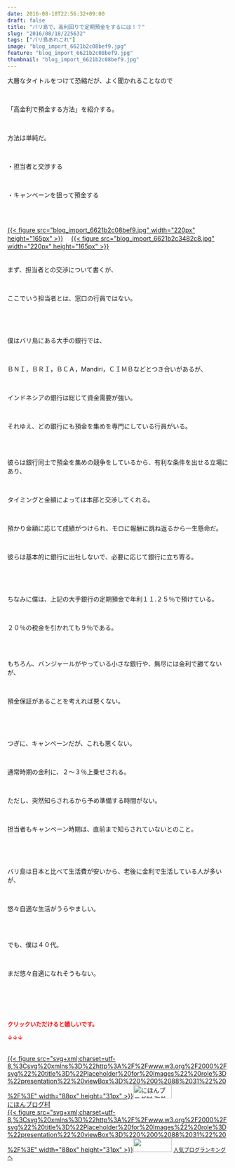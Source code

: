 ```yaml
---
date: 2016-08-18T22:56:32+09:00
draft: false
title: "バリ島で、高利回りで定期預金をするには！？"
slug: "2016/08/18/225632"
tags: ["バリ島あれこれ"]
image: "blog_import_6621b2c08bef9.jpg"
feature: "blog_import_6621b2c08bef9.jpg"
thumbnail: "blog_import_6621b2c08bef9.jpg"
---
```

<p>大層なタイトルをつけて恐縮だが、よく聞かれることなので</p><br/><p>「高金利で預金する方法」を紹介する。</p><p><br/></p><p>方法は単純だ。</p><br/><p>・担当者と交渉する</p><br/><p>・キャンペーンを狙って預金する</p><br/><br/><p><a href="blog_import_6621b2c1bfd9b.jpg">{{< figure src="blog_import_6621b2c08bef9.jpg" width="220px" height="165px" >}}</a> 　<a href="blog_import_6621b2c48049d.jpg">{{< figure src="blog_import_6621b2c3482c8.jpg" width="220px" height="165px" >}}</a> <br/><br/><br/>まず、担当者との交渉について書くが、</p><br/><p>ここでいう担当者とは、窓口の行員ではない。</p><br/><p><br/></p><p>僕はバリ島にある大手の銀行では、</p><br/><p>ＢＮＩ，ＢＲＩ，ＢＣＡ，Mandiri，ＣＩＭＢなどとつき合いがあるが、</p><br/><p>インドネシアの銀行は総じて資金需要が強い。</p><br/><p>それゆえ、どの銀行にも預金を集めを専門にしている行員がいる。</p><br/><p><br/>彼らは銀行同士で預金を集めの競争をしているから、有利な条件を出せる立場にあり、</p><br/><p>タイミングと金額によっては本部と交渉してくれる。</p><br/><p>預かり金額に応じて成績がつけられ、モロに報酬に跳ね返るから一生懸命だ。</p><br/><p>彼らは基本的に銀行に出社しないで、必要に応じて銀行に立ち寄る。</p><p><br/></p><br/><p>ちなみに僕は、上記の大手銀行の定期預金で年利１１.２５％で預けている。</p><br/><p>２０％の税金を引かれても９％である。</p><br/><br/><p>もちろん、バンジャールがやっている小さな銀行や、無尽には金利で勝てないが、</p><br/><p>預金保証があることを考えれば悪くない。</p><p><br/></p><br/><p>つぎに、キャンペーンだが、これも悪くない。</p><br/><p>通常時期の金利に、２～３％上乗せされる。</p><br/><p>ただし、突然知らされるから予め準備する時間がない。</p><br/><p>担当者もキャンペーン時期は、直前まで知らされていないとのこと。</p><p><br/></p><br/><p>バリ島は日本と比べて生活費が安いから、老後に金利で生活している人が多いが、</p><br/><p>悠々自適な生活がうらやましい。</p><br/><br/><p>でも、僕は４０代。</p><br/><p>まだ悠々自適になれそうもない。</p><br/><br/><br/><br/><p><font color="#ff0000" size="2"><strong>クリックいただけると嬉しいです。<br/></strong></font></p><p><font color="#ff0000" size="2"><strong>↓↓↓</strong></font></p><p><br/><a href="ranking.html?p_cid=01260127" target="_blank">{{< figure src="svg+xml;charset=utf-8,%3Csvg%20xmlns%3D%22http%3A%2F%2Fwww.w3.org%2F2000%2Fsvg%22%20title%3D%22Placeholder%20for%20Images%22%20role%3D%22presentation%22%20viewBox%3D%220%200%2088%2031%22%20%2F%3E" width="88px" height="31px" >}}<noscript><img border="0" alt="にほんブログ村 海外生活ブログ バリ島情報へ" src="https://img-proxy.blog-video.jp/images?url=http%3A%2F%2Foverseas.blogmura.com%2Fbali%2Fimg%2Fbali88_31.gif" width="88" height="31"></noscript></a> <br/><a href="ranking.html?p_cid=01260127" target="_blank">にほんブログ村</a> <br/><a title="人気ブログランキングへ" href="link.php?1804582">{{< figure src="svg+xml;charset=utf-8,%3Csvg%20xmlns%3D%22http%3A%2F%2Fwww.w3.org%2F2000%2Fsvg%22%20title%3D%22Placeholder%20for%20Images%22%20role%3D%22presentation%22%20viewBox%3D%220%200%2088%2031%22%20%2F%3E" width="88px" height="31px" >}}<noscript><img border="0" src="https://blog.with2.net/img/banner/banner_22.gif" width="88" height="31"></noscript></a> <a style="FONT-SIZE: 12px" href="link.php?1804582">人気ブログランキングへ</a> </p>

